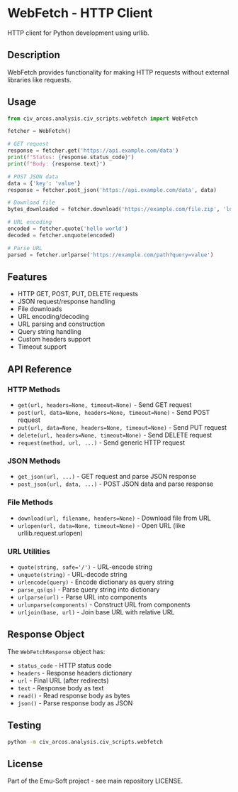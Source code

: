 # WebFetch - HTTP Client

HTTP client for Python development using urllib.

## Description

WebFetch provides functionality for making HTTP requests without external libraries like requests.

## Usage

```python
from civ_arcos.analysis.civ_scripts.webfetch import WebFetch

fetcher = WebFetch()

# GET request
response = fetcher.get('https://api.example.com/data')
print(f"Status: {response.status_code}")
print(f"Body: {response.text}")

# POST JSON data
data = {'key': 'value'}
response = fetcher.post_json('https://api.example.com/data', data)

# Download file
bytes_downloaded = fetcher.download('https://example.com/file.zip', 'local.zip')

# URL encoding
encoded = fetcher.quote('hello world')
decoded = fetcher.unquote(encoded)

# Parse URL
parsed = fetcher.urlparse('https://example.com/path?query=value')
```

## Features

- HTTP GET, POST, PUT, DELETE requests
- JSON request/response handling
- File downloads
- URL encoding/decoding
- URL parsing and construction
- Query string handling
- Custom headers support
- Timeout support

## API Reference

### HTTP Methods

- `get(url, headers=None, timeout=None)` - Send GET request
- `post(url, data=None, headers=None, timeout=None)` - Send POST request
- `put(url, data=None, headers=None, timeout=None)` - Send PUT request
- `delete(url, headers=None, timeout=None)` - Send DELETE request
- `request(method, url, ...)` - Send generic HTTP request

### JSON Methods

- `get_json(url, ...)` - GET request and parse JSON response
- `post_json(url, data, ...)` - POST JSON data and parse response

### File Methods

- `download(url, filename, headers=None)` - Download file from URL
- `urlopen(url, data=None, timeout=None)` - Open URL (like urllib.request.urlopen)

### URL Utilities

- `quote(string, safe='/')` - URL-encode string
- `unquote(string)` - URL-decode string
- `urlencode(query)` - Encode dictionary as query string
- `parse_qs(qs)` - Parse query string into dictionary
- `urlparse(url)` - Parse URL into components
- `urlunparse(components)` - Construct URL from components
- `urljoin(base, url)` - Join base URL with relative URL

## Response Object

The `WebFetchResponse` object has:
- `status_code` - HTTP status code
- `headers` - Response headers dictionary
- `url` - Final URL (after redirects)
- `text` - Response body as text
- `read()` - Read response body as bytes
- `json()` - Parse response body as JSON

## Testing

```bash
python -m civ_arcos.analysis.civ_scripts.webfetch
```

## License

Part of the Emu-Soft project - see main repository LICENSE.
